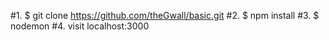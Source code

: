 #1. $ git clone https://github.com/theGwall/basic.git
#2. $ npm install
#3. $ nodemon
#4. visit localhost:3000 

